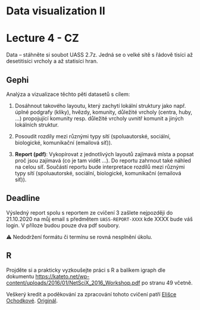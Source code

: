 # Data visualization II

# Lecture 4 - CZ

Data – stáhněte si soubot UASS 2.7z.  Jedná se o velké sítě s řádově
tisíci až desetitisíci vrcholy a až statisíci hran.

## Gephi 

Analýza a vizualizace těchto pěti datasetů s cílem:

1. Dosáhnout takového layoutu, který zachytí lokální struktury jako např. úplné podgrafy (kliky), hvězdy, komunity, důležité vrcholy (centra, huby, …) propojující komunity resp. důležité vrcholy uvnitř komunit a jiných lokálních struktur. 

2. Posoudit rozdíly mezi různými typy sítí (spoluautorské, sociální, biologické, komunikační (emailová síť)).

3. **Report (pdf)**: Vykopírovat z jednotlivých layoutů zajímavá místa a popsat proč jsou zajímavá (co je tam vidět …). Do reportu zahrnout také náhled na celou síť. Součástí reportu bude interpretace rozdílů mezi různými typy sítí (spoluautorské, sociální, biologické, komunikační (emailová síť)). 

## **Deadline**
Výsledný report spolu s reportem ze cvičení 3 zašlete nejpozději do 21.10.2020 na můj email s předmětem `UASS-REPORT-XXXX` kde XXXX bude váš login. V příloze budou pouze dva pdf soubory. 

:warning: Nedodržení formátu či termínu se rovná nesplnění úkolu.

## R
Projděte si a prakticky vyzkoušejte práci s R a balíkem igraph dle dokumentu https://kateto.net/wp-content/uploads/2016/01/NetSciX_2016_Workshop.pdf po stranu 49 včetně.

Veškerý kredit a poděkování za zpracování tohoto cvičení patří [Elišce Ochodkové](http://www.cs.vsb.cz/ochodkova/). [Originál](http://www.cs.vsb.cz/ochodkova/courses/UASS/uass_cv3.pdf).